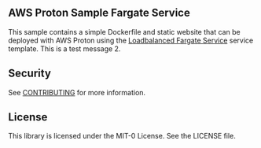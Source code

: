 ## AWS Proton Sample Fargate Service

This sample contains a simple Dockerfile and static website that can be deployed with AWS Proton using the [Loadbalanced Fargate Service](https://github.com/aws-samples/aws-proton-sample-templates/tree/main/loadbalanced-fargate-svc) service template. This is a test message 2.

## Security

See [CONTRIBUTING](CONTRIBUTING.md#security-issue-notifications) for more information.

## License

This library is licensed under the MIT-0 License. See the LICENSE file.

